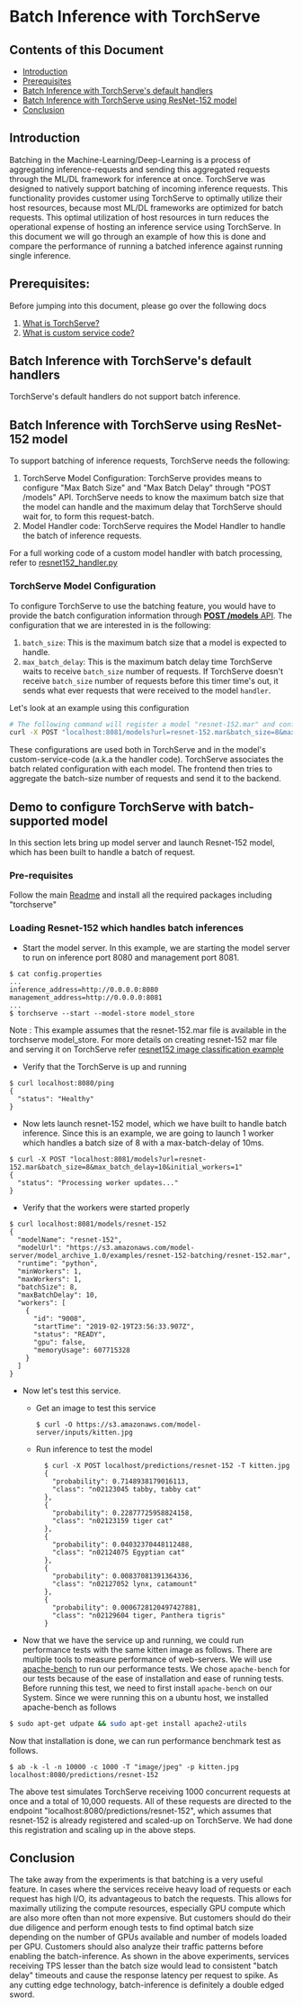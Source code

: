 # Batch Inference with TorchServe

## Contents of this Document
* [Introduction](#introduction)
* [Prerequisites](#prerequisites)
* [Batch Inference with TorchServe's default handlers](#batch-inference-with-torchserves-default-handlers)
* [Batch Inference with TorchServe using ResNet-152 model](#batch-inference-with-torchserve-using-resnet-152-model)   
* [Conclusion](#conclusion)   

## Introduction

Batching in the Machine-Learning/Deep-Learning is a process of aggregating inference-requests and sending this aggregated requests through the ML/DL framework for inference at once.
TorchServe was designed to natively support batching of incoming inference requests. This functionality provides customer using TorchServe to optimally utilize their host resources, because most ML/DL frameworks
are optimized for batch requests. This optimal utilization of host resources in turn reduces the operational expense of hosting an inference service using TorchServe. In this document we will go through an example of how this is done
and compare the performance of running a batched inference against running single inference.

## Prerequisites:
Before jumping into this document, please go over the following docs
1. [What is TorchServe?](../README.md)
1. [What is custom service code?](custom_service.md)

## Batch Inference with TorchServe's default handlers
TorchServe's default handlers do not support batch inference.

## Batch Inference with TorchServe using ResNet-152 model
To support batching of inference requests, TorchServe needs the following:
1. TorchServe Model Configuration: TorchServe provides means to configure "Max Batch Size" and "Max Batch Delay" through "POST /models" API. 
   TorchServe needs to know the maximum batch size that the model can handle and the maximum delay that TorchServe should wait for, to form this request-batch. 
2. Model Handler code: TorchServe requires the Model Handler to handle the batch of inference requests. 

For a full working code of a custom model handler with batch processing, refer to [resnet152_handler.py](../examples/image_classifier/resnet_152_batch/resnet152_handler.py)

### TorchServe Model Configuration
To configure TorchServe to use the batching feature, you would have to provide the batch configuration information through [**POST /models** API](management_api.md#register-a-model).
The configuration that we are interested in is the following: 
1. `batch_size`: This is the maximum batch size that a model is expected to handle. 
2. `max_batch_delay`: This is the maximum batch delay time TorchServe waits to receive `batch_size` number of requests. If TorchServe doesn't receive `batch_size` number of requests
before this timer time's out, it sends what ever requests that were received to the model `handler`.

Let's look at an example using this configuration
```bash
# The following command will register a model "resnet-152.mar" and configure TorchServe to use a batch_size of 8 and a max batch delay of 50 milli seconds. 
curl -X POST "localhost:8081/models?url=resnet-152.mar&batch_size=8&max_batch_delay=50"
```
 
These configurations are used both in TorchServe and in the model's custom-service-code (a.k.a the handler code). TorchServe associates the batch related configuration with each model. The frontend then tries to aggregate the batch-size number of requests and send it to the backend.

## Demo to configure TorchServe with batch-supported model
In this section lets bring up model server and launch Resnet-152 model, which has been built to handle a batch of request. 

### Pre-requisites
Follow the main [Readme](../README.md) and install all the required packages including "torchserve"

### Loading Resnet-152 which handles batch inferences
* Start the model server. In this example, we are starting the model server to run on inference port 8080 and management port 8081.
```text
$ cat config.properties
...
inference_address=http://0.0.0.0:8080
management_address=http://0.0.0.0:8081
...
$ torchserve --start --model-store model_store
```

Note :  This example assumes that the resnet-152.mar file is available in the torchserve model_store. For more details on creating resnet-152 mar file and serving it on TorchServe refer [resnet152 image classification example](../examples/image_classifier/resnet_152_batch/README.md)

* Verify that the TorchServe is up and running
```text
$ curl localhost:8080/ping
{
  "status": "Healthy"
}
```

* Now lets launch resnet-152 model, which we have built to handle batch inference. Since this is an example, we are going to launch 1 worker which handles a batch size of 8
with a max-batch-delay of 10ms. 
```text
$ curl -X POST "localhost:8081/models?url=resnet-152.mar&batch_size=8&max_batch_delay=10&initial_workers=1"
{
  "status": "Processing worker updates..."
}
```

* Verify that the workers were started properly
```text
$ curl localhost:8081/models/resnet-152
{
  "modelName": "resnet-152",
  "modelUrl": "https://s3.amazonaws.com/model-server/model_archive_1.0/examples/resnet-152-batching/resnet-152.mar",
  "runtime": "python",
  "minWorkers": 1,
  "maxWorkers": 1,
  "batchSize": 8,
  "maxBatchDelay": 10,
  "workers": [
    {
      "id": "9008",
      "startTime": "2019-02-19T23:56:33.907Z",
      "status": "READY",
      "gpu": false,
      "memoryUsage": 607715328
    }
  ]
}
```

* Now let's test this service. 
  * Get an image to test this service
    ```text
    $ curl -O https://s3.amazonaws.com/model-server/inputs/kitten.jpg
    ``` 
  * Run inference to test the model
    ```text
      $ curl -X POST localhost/predictions/resnet-152 -T kitten.jpg
      {
        "probability": 0.7148938179016113,
        "class": "n02123045 tabby, tabby cat"
      },
      {
        "probability": 0.22877725958824158,
        "class": "n02123159 tiger cat"
      },
      {
        "probability": 0.04032370448112488,
        "class": "n02124075 Egyptian cat"
      },
      {
        "probability": 0.00837081391364336,
        "class": "n02127052 lynx, catamount"
      },
      {
        "probability": 0.0006728120497427881,
        "class": "n02129604 tiger, Panthera tigris"
      }
    ```
    
* Now that we have the service up and running, we could run performance tests with the same kitten image as follows. There are multiple tools to measure performance of web-servers. We will use 
[apache-bench](https://httpd.apache.org/docs/2.4/programs/ab.html) to run our performance tests. We chose `apache-bench` for our tests because of the ease of installation and ease of running tests.
Before running this test, we need to first install `apache-bench` on our System. Since we were running this on a ubuntu host, we installed apache-bench as follows
```bash
$ sudo apt-get udpate && sudo apt-get install apache2-utils
```   
Now that installation is done, we can run performance benchmark test as follows. 
```text
$ ab -k -l -n 10000 -c 1000 -T "image/jpeg" -p kitten.jpg localhost:8080/predictions/resnet-152
```
The above test simulates TorchServe receiving 1000 concurrent requests at once and a total of 10,000 requests. All of these requests are directed to the endpoint "localhost:8080/predictions/resnet-152", which assumes
that resnet-152 is already registered and scaled-up on TorchServe. We had done this registration and scaling up in the above steps.
 
## Conclusion
The take away from the experiments is that batching is a very useful feature. In cases where the services receive heavy load of requests or each request has high I/O, its advantageous
to batch the requests. This allows for maximally utilizing the compute resources, especially GPU compute which are also more often than not more expensive. But customers should
do their due diligence and perform enough tests to find optimal batch size depending on the number of GPUs available and number of models loaded per GPU. Customers should also
analyze their traffic patterns before enabling the batch-inference. As shown in the above experiments, services receiving TPS lesser than the batch size would lead to consistent
"batch delay" timeouts and cause the response latency per request to spike. As any cutting edge technology, batch-inference is definitely a double edged sword. 

   
